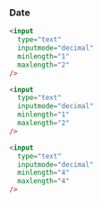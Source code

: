 ### Date

```html
<input
  type="text"
  inputmode="decimal"
  minlength="1"
  maxlength="2"
/>
```
```html
<input
  type="text"
  inputmode="decimal"
  minlength="1"
  maxlength="2"
/>
```
```html
<input
  type="text"
  inputmode="decimal"
  minlength="4"
  maxlength="4"
/>
```
